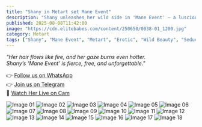 ```yaml
---
title: "Shany in Metart set Mane Event"
description: "Shany unleashes her wild side in 'Mane Event' — a luscious display of freedom, beauty, and untamed confidence."
published: 2025-08-08T11:42:00
image: "https://cdn.elitebabes.com/content/250650/0038-01_1200.jpg"
category: Metart
tags: ["Shany", "Mane Event", "Metart", "Erotic", "Wild Beauty", "Seduction"]
---
```


*"Her hair flows like fire, and her gaze burns even hotter.  
Shany’s ‘Mane Event’ is fierce, free, and unforgettable."*

👉 [Follow us on WhatsApp](https://whatsapp.com/channel/0029VaMsUAp7tkjI8KcaRn10)  
👉 [Join us on Telegram](https://t.me/Xibabes)  
🔞 [Watch Her Live on Cam](https://redirecting-kappa.vercel.app/)  

![Image 01](https://cdn.elitebabes.com/content/250650/0038-01_1200.jpg)
![Image 02](https://cdn.elitebabes.com/content/250650/0038-02_1200.jpg)
![Image 03](https://cdn.elitebabes.com/content/250650/0038-03_1200.jpg)
![Image 04](https://cdn.elitebabes.com/content/250650/0038-04_1200.jpg)
![Image 05](https://cdn.elitebabes.com/content/250650/0038-05_1200.jpg)
![Image 06](https://cdn.elitebabes.com/content/250650/0038-06_1200.jpg)
![Image 07](https://cdn.elitebabes.com/content/250650/0038-07_1200.jpg)
![Image 08](https://cdn.elitebabes.com/content/250650/0038-08_1200.jpg)
![Image 09](https://cdn.elitebabes.com/content/250650/0038-09_1200.jpg)
![Image 10](https://cdn.elitebabes.com/content/250650/0038-10_1200.jpg)
![Image 11](https://cdn.elitebabes.com/content/250650/0038-11_1200.jpg)
![Image 12](https://cdn.elitebabes.com/content/250650/0038-12_1200.jpg)
![Image 13](https://cdn.elitebabes.com/content/250650/0038-13_1200.jpg)
![Image 14](https://cdn.elitebabes.com/content/250650/0038-14_1200.jpg)
![Image 15](https://cdn.elitebabes.com/content/250650/0038-15_1200.jpg)
![Image 16](https://cdn.elitebabes.com/content/250650/0038-16_1200.jpg)
![Image 17](https://cdn.elitebabes.com/content/250650/0038-17_1200.jpg)
![Image 18](https://cdn.elitebabes.com/content/250650/0038-18_1200.jpg)